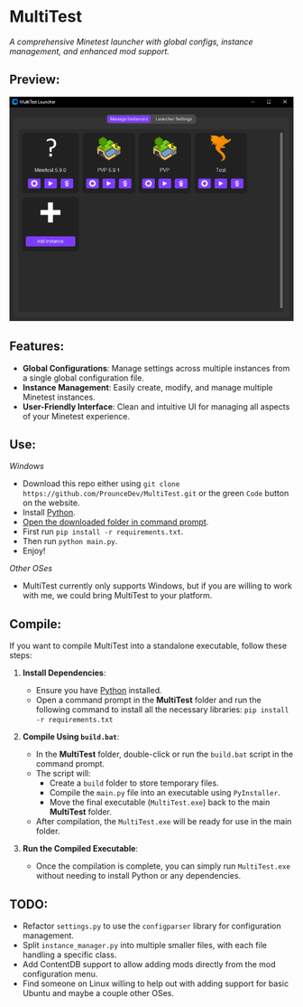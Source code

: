 # **MultiTest**  
*A comprehensive Minetest launcher with global configs, instance management, and enhanced mod support.*

## **Preview:**

![Main screen](https://github.com/ProunceDev/MultiTest/blob/main/doc/preview.png?raw=true)

## **Features:**

- **Global Configurations**: Manage settings across multiple instances from a single global configuration file.
- **Instance Management**: Easily create, modify, and manage multiple Minetest instances.
- **User-Friendly Interface**: Clean and intuitive UI for managing all aspects of your Minetest experience.

## **Use:**
 *Windows*

 - Download this repo either using `git clone https://github.com/ProunceDev/MultiTest.git` or the green `Code` button on the website.
 - Install [Python](https://www.python.org/downloads/).
 - [Open the downloaded folder in command prompt](https://www.wikihow.com/Open-a-Folder-in-Cmd).
 - First run `pip install -r requirements.txt`.
 - Then run `python main.py`.
 - Enjoy!

 *Other OSes*

 - MultiTest currently only supports Windows, but if you are willing to work with me, we could bring MultiTest to your platform.

## **Compile:**

If you want to compile MultiTest into a standalone executable, follow these steps:

1. **Install Dependencies**:
    - Ensure you have [Python](https://www.python.org/downloads/) installed.
    - Open a command prompt in the **MultiTest** folder and run the following command to install all the necessary libraries: `pip install -r requirements.txt`

2. **Compile Using `build.bat`**:
    - In the **MultiTest** folder, double-click or run the `build.bat` script in the command prompt.
    - The script will:
        - Create a `build` folder to store temporary files.
        - Compile the `main.py` file into an executable using `PyInstaller`.
        - Move the final executable (`MultiTest.exe`) back to the main **MultiTest** folder.
    - After compilation, the `MultiTest.exe` will be ready for use in the main folder.

3. **Run the Compiled Executable**:
    - Once the compilation is complete, you can simply run `MultiTest.exe` without needing to install Python or any dependencies.

## **TODO:**

- Refactor `settings.py` to use the `configparser` library for configuration management.
- Split `instance_manager.py` into multiple smaller files, with each file handling a specific class.
- Add ContentDB support to allow adding mods directly from the mod configuration menu.
- Find someone on Linux willing to help out with adding support for basic Ubuntu and maybe a couple other OSes.
